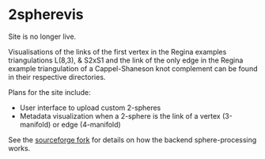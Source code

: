 # 2spherevis
Site is no longer live.

Visualisations of the links of the first vertex in the Regina examples triangulations L(8,3), & S2xS1 and the link of the only edge in the Regina example triangulation of a Cappel-Shaneson knot complement can be found in their respective directories.

Plans for the site include:
  - User interface to upload custom 2-spheres
  - Metadata visualization when a 2-sphere is the link of a vertex (3-manifold) or edge (4-manifold)
  
See the [sourceforge fork](https://sourceforge.net/u/smchurchill/regina/ci/webvis/tree/) for details on how the backend sphere-processing works.
